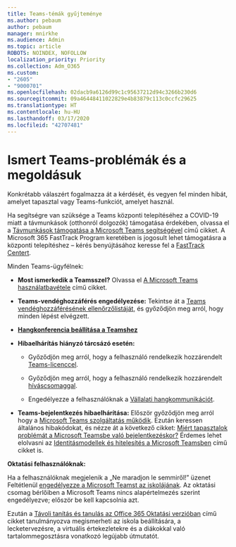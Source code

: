 ```yaml
---
title: Teams-témák gyűjteménye
ms.author: pebaum
author: pebaum
manager: mnirkhe
ms.audience: Admin
ms.topic: article
ROBOTS: NOINDEX, NOFOLLOW
localization_priority: Priority
ms.collection: Adm_O365
ms.custom:
- "2605"
- "9000701"
ms.openlocfilehash: 02dacb9a6126d99c1c95637212d94c3266b230d6
ms.sourcegitcommit: 09a46448411022829e4b83879c113c0ccfc29625
ms.translationtype: HT
ms.contentlocale: hu-HU
ms.lasthandoff: 03/17/2020
ms.locfileid: "42707481"
---
```

# <a name="teams-common-issues-and-resolutions"></a>Ismert Teams-problémák és a megoldásuk

Konkrétabb válaszért fogalmazza át a kérdését, és vegyen fel minden hibát, amelyet tapasztal vagy Teams-funkciót, amelyet használ.

Ha segítségre van szüksége a Teams központi telepítéséhez a COVID-19 miatt a távmunkások (otthonról dolgozók) támogatása érdekében, olvassa el a [Távmunkások támogatása a Microsoft Teams segítségével](https://docs.microsoft.com/microsoftteams/support-remote-work-with-teams) című cikket. A Microsoft 365 FastTrack Program keretében is jogosult lehet támogatásra a központi telepítéshez – kérés benyújtásához keresse fel a [FastTrack Centert](https://www.microsoft.com/fasttrack).

Minden Teams-ügyfélnek:

- **Most ismerkedik a Teamsszel?** Olvassa el [A Microsoft Teams használatbavétele](https://docs.microsoft.com/microsoftteams/get-started-with-teams-quick-start) című cikket.

- **Teams-vendéghozzáférés engedélyezése:** Tekintse át a [Teams vendéghozzáférésének ellenőrzőlistáját,](https://docs.microsoft.com/microsoftteams/guest-access-checklist) és győződjön meg arról, hogy minden lépést elvégzett.

- **[Hangkonferencia beállítása a Teamshez](https://docs.microsoft.com/alchemyinsights/how-do-i-set-up-audio-conferencing-for-teams)**

- **Hibaelhárítás hiányzó tárcsázó esetén:**  

    - Győződjön meg arról, hogy a felhasználó rendelkezik hozzárendelt [Teams-licenccel](https://docs.microsoft.com/MicrosoftTeams/assign-teams-licenses).

    - Győződjön meg arról, hogy a felhasználó rendelkezik hozzárendelt [híváscsomaggal](https://docs.microsoft.com/MicrosoftTeams/calling-plan-landing-page).

    - Engedélyezze a felhasználóknak a [Vállalati hangkommunikációt](https://docs.microsoft.com/skypeforbusiness/skype-for-business-hybrid-solutions/plan-your-phone-system-cloud-pbx-solution/enable-users-for-enterprise-voice-online-and-phone-system-voicemail#to-enable-your-users-for-phone-system-in-office-365-voice-and-voicemail).

- **Teams-bejelentkezés hibaelhárítása:** Először győződjön meg arról hogy a [Microsoft Teams szolgáltatás működik](https://admin.microsoft.com/Adminportal/Home?source=applauncher#/servicehealth). Ezután keressen általános hibakódokat, és nézze át a következő cikket: [Miért tapasztalok problémát a Microsoft Teamsbe való bejelentkezéskor?](https://support.office.com/article/a02f683b-61a3-4008-9447-ee60c5593b0f)  Érdemes lehet elolvasni az [Identitásmodellek és hitelesítés a Microsoft Teamsben](https://docs.microsoft.com/MicrosoftTeams/identify-models-authentication) című cikket is.

**Oktatási felhasználóknak:**

Ha a felhasználóknak megjelenik a „Ne maradjon le semmiről!” üzenet Feltétlenül [engedélyezze a Microsoft Teamst az iskolájának](https://docs.microsoft.com/microsoft-365/education/intune-edu-trial/enable-microsoft-teams). Az oktatási csomag bérlőiben a Microsoft Teams nincs alapértelmezés szerint engedélyezve; először be kell kapcsolnia azt.

Ezután a [Távoli tanítás és tanulás az Office 365 Oktatási verzióban](https://support.office.com/article/remote-teaching-and-learning-in-office-365-education-f651ccae-7b65-478b-8366-51bb884025c4) című cikket tanulmányozva megismerheti az iskola beállítására, a lecketervezésre, a virtuális értekezletekre és a diákokkal való tartalommegosztásra vonatkozó legújabb útmutatót. 
